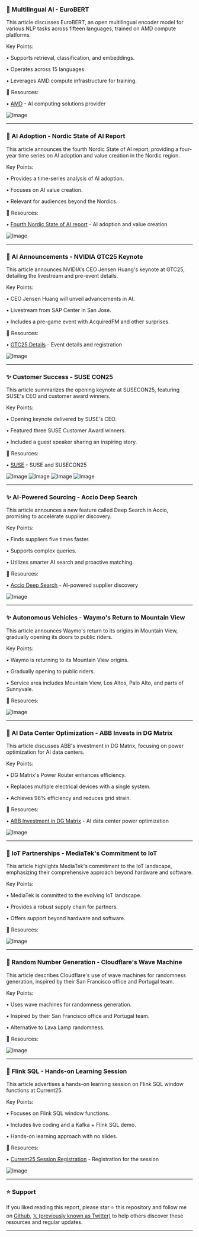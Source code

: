 ### 🤖 Multilingual AI - EuroBERT

This article discusses EuroBERT, an open multilingual encoder model for various NLP tasks across fifteen languages, trained on AMD compute platforms.

Key Points:

• Supports retrieval, classification, and embeddings.


• Operates across 15 languages.


• Leverages AMD compute infrastructure for training.


🔗 Resources:

• [AMD](https://x.com/AMD) -  AI computing solutions provider


![Image](https://pbs.twimg.com/media/Glv93PWW4AARvOh?format=jpg&name=small)


---

### 🚀 AI Adoption - Nordic State of AI Report

This article announces the fourth Nordic State of AI report, providing a four-year time series on AI adoption and value creation in the Nordic region.

Key Points:

•  Provides a time-series analysis of AI adoption.


•  Focuses on AI value creation.


•  Relevant for audiences beyond the Nordics.



🔗 Resources:

• [Fourth Nordic State of AI report](https://x.com/petersarlin/status/1899402744693141647) -  AI adoption and value creation


![Image](https://pbs.twimg.com/media/GlwIipnWcAA6Q6e?format=jpg&name=small)


---

### 🚀 AI Announcements - NVIDIA GTC25 Keynote

This article announces NVIDIA's CEO Jensen Huang's keynote at GTC25, detailing the livestream and pre-event details.

Key Points:

•  CEO Jensen Huang will unveil advancements in AI.


•  Livestream from SAP Center in San Jose.


•  Includes a pre-game event with AcquiredFM and other surprises.


🔗 Resources:

• [GTC25 Details](https://nvda.ws/4bKNf5N) -  Event details and registration


![Image](https://pbs.twimg.com/amplify_video_thumb/1899532816745979904/img/vd30BoXHbcV8_y_M.jpg)


---

### ✨ Customer Success - SUSE CON25

This article summarizes the opening keynote at SUSECON25, featuring SUSE's CEO and customer award winners.

Key Points:

•  Opening keynote delivered by SUSE's CEO.


•  Featured three SUSE Customer Award winners.


•  Included a guest speaker sharing an inspiring story.



🔗 Resources:

• [SUSE](https://x.com/SUSE/status/1899513226963857859) -  SUSE and SUSECON25


![Image](https://pbs.twimg.com/media/GlxtL7ZXcAAMz9B?format=jpg&name=360x360)
![Image](https://pbs.twimg.com/media/GlxtMbIW4AAcOYn?format=jpg&name=360x360)
![Image](https://pbs.twimg.com/media/GlxtMyfW0AA1tm5?format=jpg&name=360x360)
![Image](https://pbs.twimg.com/media/GlxtNTyXIAAWGNa?format=jpg&name=360x360)


---

### ✨ AI-Powered Sourcing - Accio Deep Search

This article announces a new feature called Deep Search in Accio, promising to accelerate supplier discovery.

Key Points:

•  Finds suppliers five times faster.


•  Supports complex queries.


•  Utilizes smarter AI search and proactive matching.



🔗 Resources:

• [Accio Deep Search](https://t.co/W08k8GmGEj) -  AI-powered supplier discovery


![Image](https://pbs.twimg.com/ext_tw_video_thumb/1899510584485597184/pu/img/f3o4tgGWaAHMgExt.jpg)


---

### ✨ Autonomous Vehicles - Waymo's Return to Mountain View

This article announces Waymo's return to its origins in Mountain View, gradually opening its doors to public riders.

Key Points:

•  Waymo is returning to its Mountain View origins.


•  Gradually opening to public riders.


•  Service area includes Mountain View, Los Altos, Palo Alto, and parts of Sunnyvale.


🔗 Resources:


![Image](https://pbs.twimg.com/media/GlxRtm5XAAAouWq.jpg)


---

### 🤖 AI Data Center Optimization - ABB Invests in DG Matrix

This article discusses ABB's investment in DG Matrix, focusing on power optimization for AI data centers.

Key Points:

•  DG Matrix's Power Router enhances efficiency.


•  Replaces multiple electrical devices with a single system.


•  Achieves 98% efficiency and reduces grid strain.


🔗 Resources:

• [ABB Investment in DG Matrix](https://new.abb.com/news/detail/124139/abb-invests-in-dg-matrix-to-advance-ai-data-center-power-optimization?utm_source=x&utm_medium=organic_social&utm_campaign=2025_gfcc_press_release…) -  AI data center power optimization


![Image](https://pbs.twimg.com/ext_tw_video_thumb/1899447995608817664/pu/img/rK3e-23GEntPfYrB.jpg)


---

### 🤖 IoT Partnerships - MediaTek's Commitment to IoT

This article highlights MediaTek's commitment to the IoT landscape, emphasizing their comprehensive approach beyond hardware and software.

Key Points:

•  MediaTek is committed to the evolving IoT landscape.


•  Provides a robust supply chain for partners.


•  Offers support beyond hardware and software.


🔗 Resources:


![Image](https://pbs.twimg.com/media/GlwxrmRWoAA2K0p.jpg)



---

### 🤖 Random Number Generation - Cloudflare's Wave Machine

This article describes Cloudflare's use of wave machines for randomness generation, inspired by their San Francisco office and Portugal team.

Key Points:

•  Uses wave machines for randomness generation.


•  Inspired by their San Francisco office and Portugal team.


•  Alternative to Lava Lamp randomness.


🔗 Resources:



![Image](https://pbs.twimg.com/ext_tw_video_thumb/1899225961658281984/pu/img/DbKchv08BB7gJAvi.jpg)


---

### 🤖 Flink SQL - Hands-on Learning Session

This article advertises a hands-on learning session on Flink SQL window functions at Current25.

Key Points:

•  Focuses on Flink SQL window functions.


•  Includes live coding and a Kafka + Flink SQL demo.


•  Hands-on learning approach with no slides.



🔗 Resources:

• [Current25 Session Registration](https://x.com/confluentinc/status/1899286907793580064/photo/1) - Registration for the session


![Image](https://pbs.twimg.com/media/GlH_hMMWsAA5RMA?format=jpg&name=small)


---

### ⭐️ Support

If you liked reading this report, please star ⭐️ this repository and follow me on [Github](https://github.com/Drix10), [𝕏 (previously known as Twitter)](https://x.com/DRIX_10_) to help others discover these resources and regular updates.

---